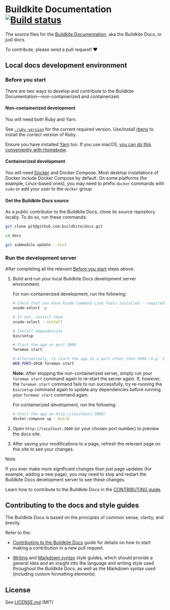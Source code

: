 # Buildkite Documentation [![Build status](https://badge.buildkite.com/b1b9e3ef9d893c087f5e5c0a2d04c258ba393bed2379273f63.svg?branch=main)](https://buildkite.com/buildkite/docs)

The source files for the [Buildkite Documentation](https://buildkite.com/docs), aka the Buildkite Docs, or just docs.

To contribute, please send a pull request! :heart:

## Local docs development environment

### Before you start

There are two ways to develop and contribute to the Buildkite Documentation—non-containerized and containerized.

#### Non-containerized development

You will need both Ruby and Yarn.

See [`.ruby-version`](.ruby-version) for the current required version. Use/install [rbenv](https://github.com/rbenv/rbenv) to install the correct version of Ruby.

Ensure you have installed [Yarn](https://classic.yarnpkg.com/en/) too. If you use macOS, [you can do this conveniently with Homebrew](https://formulae.brew.sh/formula/yarn).

#### Containerized development

You will need [Docker](https://www.docker.com/) and Docker Compose.
Most desktop installations of Docker include Docker Compose by default.
On some platforms (for example, Linux-based ones), you may need to prefix `docker` commands with `sudo` or add your user to the `docker` group.

#### Get the Buildkite Docs source

As a public contributor to the Buildkite Docs, clone its source repository locally. To do so, run these commands:

```bash
git clone git@github.com:buildkite/docs.git

cd docs

git submodule update --init
```

### Run the development server

After completing all the relevant [Before you start](#before-you-start) steps above:

1. Build and run your local Buildkite Docs development server environment.

   For non-containerized development, run the following:

   ```bash
   # Check that you have Xcode Command Line Tools installed - required to build dependencies
   xcode-select -p

   # If not, install them
   xcode-select --install

   # Install dependencies
   bin/setup

   # Start the app on port 3000
   foreman start

   # Alternatively, to start the app on a port other than 3000 (e.g. 3010)
   WEB_PORT=3010 foreman start
   ```

   **Note:** After stopping the non-containerized server, simply run your `foreman start` command again to re-start the server again. If, however, the `foreman start` command fails to run successfully, try re-running the `bin/setup` command again to update any dependencies before running your `foreman start` command again.

   For containerized development, run the following:

   ```bash
   # Start the app on http://localhost:3000/
   docker-compose up --build
   ```

1. Open `http://localhost:3000` (or your chosen port number) to preview the docs site.

1. After saving your modifications to a page, refresh the relevant page on this site to see your changes.

> [!NOTE]
> If you ever make more significant changes than just page updates (for example, adding a new page), you may need to stop and restart the Buildkite Docs development server to see these changes.

Learn how to contribute to the Buildkite Docs in the [CONTRIBUTING guide](./CONTRIBUTING.md).

## Contributing to the docs and style guides

The Buildkite Docs is based on the principles of common sense, clarity, and brevity.

Refer to the:

- [Contributing to the Buildkite Docs](CONTRIBUTING.md) guide for details on how to start making a contribution in a new pull request.

- [Writing](/styleguides/writing-style.md) and [Markdown syntax](/styleguides/markdown-syntax-style.md) style guides, which should provide a general idea and an insight into the language and writing style used throughout the Buildkite Docs, as well as the Markdown syntax used (including custom formatting elements).

## License

See [LICENSE.md](LICENSE.md) (MIT)
